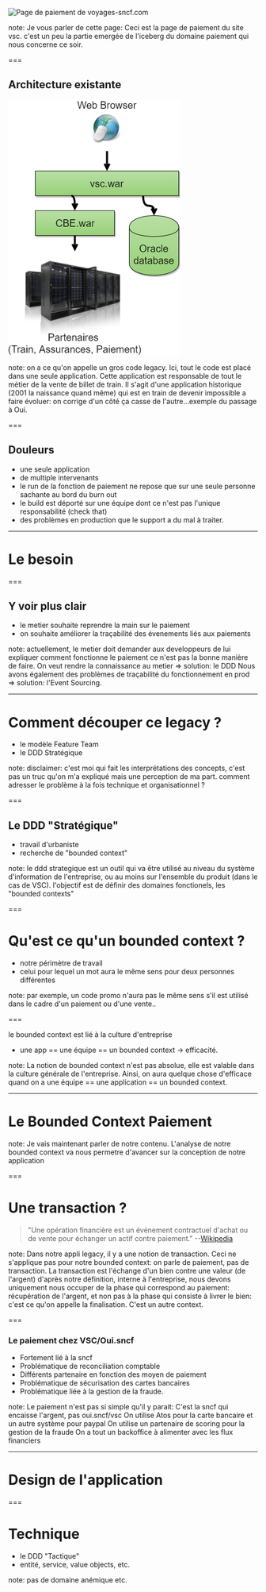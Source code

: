 ![Page de paiement de voyages-sncf.com](images/2017-10-30%2023_22_58-Récapitulatif%20et%20paiement%20de%20votre%20commande.png)<!-- .element style="border: 0; background: None; box-shadow: None" -->

note: Je vous parler de cette page: 
Ceci est la page de paiement du site vsc. c'est un peu la partie emergée de l'iceberg du domaine paiement qui nous concerne ce soir. 

===

## Architecture existante

![Archi Legacy](images/archi-legacy.png)<!-- .element style="border: 0; background: None; box-shadow: None" -->

note: on a ce qu'on appelle un gros code legacy.
Ici, tout le code est placé dans une seule application. Cette application est responsable de tout le métier de la vente de billet de train.
Il s'agit d'une application historique (2001 la naissance quand même) qui est en train de devenir impossible a faire évoluer: on corrige d'un côté ça casse de l'autre...exemple du passage à Oui.

===

## Douleurs 

* une seule application
* de multiple intervenants
* le run de la fonction de paiement ne repose que sur une seule personne sachante au bord du burn out
* le build est déporté sur une équipe dont ce n'est pas l'unique responsabilité (check that)
* des problèmes en production que le support a du mal à traiter.

---

# Le besoin

===

## Y voir plus clair

* le metier souhaite reprendre la main sur le paiement
* on souhaite améliorer la traçabilité des évenements liés aux paiements

note: actuellement, le metier doit demander aux developpeurs de lui expliquer comment fonctionne le paiement
ce n'est pas la bonne manière de faire. On veut rendre la connaissance au metier => solution: le DDD
Nous avons également des problèmes de traçabilité du fonctionnement en prod => solution: l'Event Sourcing. 

---

# Comment découper ce legacy ?

* le modèle Feature Team
* le DDD Stratégique

note: 
disclaimer: c'est moi qui fait les interprétations des concepts, c'est pas un truc qu'on m'a expliqué mais une perception de ma part.
comment adresser le problème à la fois technique et organisationnel ?

===

## Le DDD "Stratégique"

* travail d'urbaniste
* recherche de "bounded context"

note: le ddd strategique est un outil qui va être utilisé au niveau du système d'information de l'entreprise, ou au moins sur l'ensemble du produit (dans le cas de VSC).
l'objectif est de définir des domaines fonctionels, les "bounded contexts"

===

# Qu'est ce qu'un bounded context ?

* notre périmètre de travail
* celui pour lequel un mot aura le même sens pour deux personnes différentes

note: par exemple, un code promo n'aura pas le même sens s'il est utilisé dans le cadre d'un paiement ou d'une vente..

===

le bounded context est lié à la culture d'entreprise

* une app == une équipe == un bounded context
-> efficacité.

note: La notion de bounded context n'est pas absolue, elle est valable dans la culture générale de l'entreprise. Ainsi, on aura
quelque chose d'efficace quand on a une équipe == une application == un bounded context.

---

# Le Bounded Context Paiement

note: Je vais maintenant parler de notre contenu.
L'analyse de notre bounded context va nous permetre d'avancer sur la conception de notre application

===

# Une transaction ?

> "Une opération financière est un événement contractuel d'achat ou de vente pour échanger un actif contre paiement." 
> --[Wikipedia](https://fr.wikipedia.org/w/index.php?title=Transaction_financière)

note: Dans notre appli legacy, il y a une notion de transaction. 
Ceci ne s'applique pas pour notre bounded context: on parle de paiement, pas de transaction. 
La transaction est l'échange d'un bien contre une valeur (de l'argent)
d'après notre définition, interne à l'entreprise, nous devons uniquement nous occuper de la phase qui correspond au paiement:
récupération de l'argent, et non pas à la phase qui consiste à livrer le bien: c'est ce qu'on appelle la finalisation.
C'est un autre context. 

===

### Le paiement chez VSC/Oui.sncf

* Fortement lié à la sncf                                          
* Problématique de reconciliation comptable                        <!-- .element: class="fragment" -->
* Différents partenaire en fonction des moyen de paiement          <!-- .element: class="fragment" -->
* Problématique de sécurisation des cartes bancaires               <!-- .element: class="fragment" -->
* Problématique liée à la gestion de la fraude.                    <!-- .element: class="fragment" -->

note:
Le paiement n'est pas si simple qu'il y parait: C'est la sncf qui encaisse l'argent, pas oui.sncf/vsc
On utilise Atos pour la carte bancaire et un autre système pour paypal
On utilise un partenaire de scoring pour la gestion de la fraude
On a tout un backoffice à alimenter avec les flux financiers

---

# Design de l'application

===

# Technique

* le DDD "Tactique"
* entité, service, value objects, etc.

note: 
pas de domaine anémique etc.

